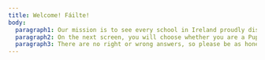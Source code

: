 ```yaml
---
title: Welcome! Fáilte!
body:
  paragraph1: Our mission is to see every school in Ireland proudly displaying the CyberSafeIreland CyberChampions School mark. You are here because you care about your school being smart and safe online. That’s a great start to your journey!
  paragraph2: On the next screen, you will choose whether you are a Pupil, Teacher or part of the Senior Leadership Team at your school. You will then be taken to a dashboard with 6 categories. Click any of the category buttons to answer the questions. You will have a maximum of 15 minutes to complete the survey, but you can finish sooner.
  paragraph3: There are no right or wrong answers, so please be as honest as you can. Choose the answer which best matches your opinion. Everything you say will help your school improve its cybersafety!
---
```

